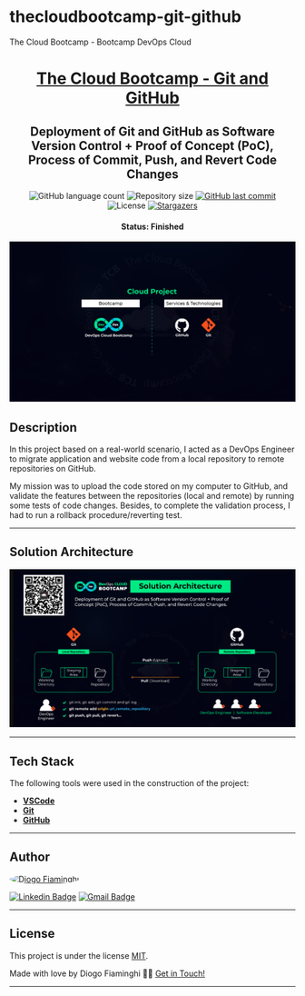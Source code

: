 # thecloudbootcamp-git-github
The Cloud Bootcamp - Bootcamp DevOps Cloud

<h1 align="center">
   <a href="#"> The Cloud Bootcamp - Git and GitHub </a>
</h1>

<h2 align="center">
    Deployment of Git and GitHub as Software Version Control + Proof of Concept (PoC), Process of Commit, Push, and Revert Code Changes
</h2>

<p align="center">
  <img alt="GitHub language count" src="https://img.shields.io/github/languages/count/diogofiaminghi/thecloudbootcamp-git-github?color=%2304D361">

  <img alt="Repository size" src="https://img.shields.io/github/repo-size/diogofiaminghi/thecloudbootcamp-git-github">

   <a href="https://github.com/diogofiaminghi/thecloudbootcamp-git-github/commits/master">
    <img alt="GitHub last commit" src="https://img.shields.io/github/last-commit/diogofiaminghi/thecloudbootcamp-git-github">
  </a>
    
   <img alt="License" src="https://img.shields.io/badge/license-MIT-brightgreen">
	
   <a href="https://github.com/diogofiaminghi/thecloudbootcamp-git-github/stargazers">
    <img alt="Stargazers" src="https://img.shields.io/github/stars/diogofiaminghi/thecloudbootcamp-git-github?style=social">
  </a>
</p>


<h4 align="center"> 
	 Status: Finished
</h4>

![Project-Diagram](https://github.com/diogofiaminghi/thecloudbootcamp-git-github/blob/main/01.png)


## Description

In this project based on a real-world scenario, I acted as a DevOps Engineer to migrate application and website code from a local repository to remote repositories on GitHub.

My mission was to upload the code stored on my computer to GitHub, and validate the features between the repositories (local and remote) by running some tests of code changes. Besides, to complete the validation process, I had to run a rollback procedure/reverting test.

---

## Solution Architecture

![Project-Diagram](https://github.com/diogofiaminghi/thecloudbootcamp-git-github/blob/main/02.png)

---

## Tech Stack

The following tools were used in the construction of the project:

-   **[VSCode](https://code.visualstudio.com/)**
-   **[Git](https://git-scm.com/)**
-   **[GitHub](https://github.com/)**

---

## Author

<a href="https://www.linkedin.com/in/diogofiaminghi/">
 <img style="border-radius: 50%;" src="https://avatars.githubusercontent.com/u/100308537?s=400&u=abd27efe08d079fba2776ad691516666e8339aa5&v=4" width="100px;" alt="Diogo Fiaminghi"/>
	
[![Linkedin Badge](https://img.shields.io/badge/-Diogo_Fiaminghi-blue?style=flat-square&logo=Linkedin&logoColor=white&link=https://www.linkedin.com/in/diogofiaminghi/)](https://www.linkedin.com/in/diogofiaminghi/) 
[![Gmail Badge](https://img.shields.io/badge/-diogofiaminghi@gmail.com-c14438?style=flat-square&logo=Gmail&logoColor=white&link=mailto:diogofiaminghi@gmail.com)](mailto:diogofiaminghi@gmail.com)

---

## License

This project is under the license [MIT](https://github.com/diogofiaminghi/thecloudbootcamp-git-github/blob/main/LICENSE).

Made with love by Diogo Fiaminghi 👋🏽 [Get in Touch!](Https://www.linkedin.com/in/diogofiaminghi/)

---
